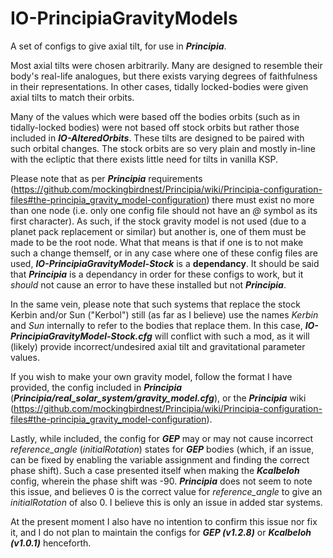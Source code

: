 # IO-PrincipiaGravityModels
A set of configs to give axial tilt, for use in ***Principia***.

Most axial tilts were chosen arbitrarily. Many are designed to resemble their body's real-life analogues, but there exists varying degrees of faithfulness in their representations. In other cases, tidally locked-bodies were given axial tilts to match their orbits. 

Many of the values which were based off the bodies orbits (such as in tidally-locked bodies) were not based off stock orbits but rather those included in ***IO-AlteredOrbits***. These tilts are designed to be paired with such orbital changes. The stock orbits are so very plain and mostly in-line with the ecliptic that there exists little need for tilts in vanilla KSP.

Please note that as per ***Principia*** requirements (https://github.com/mockingbirdnest/Principia/wiki/Principia-configuration-files#the-principia_gravity_model-configuration) there must exist no more than one node (i.e. only one config file should not have an *@* symbol as its first character). As such, if the stock gravity model is not used (due to a planet pack replacement or similar) but another is, one of them must be made to be the root node. What that means is that if one is to not make such a change themself, or in any case where one of these config files are used, ***IO-PrincipiaGravityModel-Stock*** is a **dependancy**. It should be said that ***Principia*** is a dependancy in order for these configs to work, but it *should* not cause an error to have these installed but not ***Principia***.

In the same vein, please note that such systems that replace the stock Kerbin and/or Sun ("Kerbol") still (as far as I believe) use the names *Kerbin* and *Sun* internally to refer to the bodies that replace them. In this case, ***IO-PrincipiaGravityModel-Stock.cfg*** will conflict with such a mod, as it will (likely) provide incorrect/undesired axial tilt and gravitational parameter values.

If you wish to make your own gravity model, follow the format I have provided, the config included in ***Principia*** (***Principia/real_solar_system/gravity_model.cfg***), or the ***Principia*** wiki (https://github.com/mockingbirdnest/Principia/wiki/Principia-configuration-files#the-principia_gravity_model-configuration).


Lastly, while included, the config for ***GEP*** may or may not cause incorrect *reference_angle* (*initialRotation*) states for ***GEP*** bodies (which, if an issue, can be fixed by enabling the variable assignment and finding the correct phase shift). Such a case presented itself when making the ***Kcalbeloh*** config, wherein the phase shift was -90. ***Principia*** does not seem to note this issue, and believes 0 is the correct value for *reference_angle* to give an *initialRotation* of also 0. I believe this is only an issue in added star systems.

At the present moment I also have no intention to confirm this issue nor fix it, and I do not plan to maintain the configs for ***GEP (v1.2.8)*** or ***Kcalbeloh (v1.0.1)*** henceforth.
